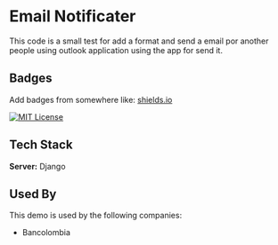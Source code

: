 
# Email Notificater

This code is a small test for add a format and send a email por another people using outlook application using the app for send it.
## Badges

Add badges from somewhere like: [shields.io](https://shields.io/)

[![MIT License](https://img.shields.io/badge/License-MIT-green.svg)](https://choosealicense.com/licenses/mit/)


## Tech Stack

**Server:** Django


## Used By

This demo is used by the following companies:
- Bancolombia